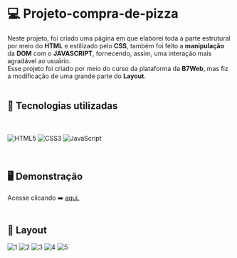 

# 💻 Projeto-compra-de-pizza
Neste projeto, foi criado uma página em que elaborei toda a parte estrutural por meio do <strong>HTML</strong> e estilizado pelo <strong>CSS</strong>, também foi feito a <strong>manipulação</strong> da <strong>DOM</strong> com o <strong>JAVASCRIPT</strong>, fornecendo, assim, uma interação mais agradável ao usuário.
<br/>
Esse projeto foi criado por meio do curso da plataforma da <strong>B7Web</strong>, mas fiz a modificação de uma grande parte do <strong>Layout</strong>.
<br/><br/>

## 🚀  Tecnologias utilizadas
<br/><br/>
![HTML5](https://img.shields.io/badge/html5-%23E34F26.svg?style=for-the-badge&logo=html5&logoColor=white) ![CSS3](https://img.shields.io/badge/css3-%231572B6.svg?style=for-the-badge&logo=css3&logoColor=white) ![JavaScript](https://img.shields.io/badge/javascript-%23323330.svg?style=for-the-badge&logo=javascript&logoColor=%23F7DF1E)<br/><br/><br/>
## 🖥️ Demonstração
Acesse clicando ➡️ [aqui.](https://ricardo-dev-1988.github.io/Projeto-compra-de-pizza/)
<br/><br/>
## :bookmark: Layout
![1](https://user-images.githubusercontent.com/93559261/146551387-dac6596b-e1c5-43b1-84b7-7863bb5b5e5b.png)
![2](https://user-images.githubusercontent.com/93559261/146551400-c597ca69-4d84-4d27-8319-9d259dc32d8b.png)
![3](https://user-images.githubusercontent.com/93559261/146551417-04414aa4-768b-4c51-8909-c12a9f5c8661.png)
![4](https://user-images.githubusercontent.com/93559261/146551430-402b12da-1490-465b-98be-0d66f8853815.png)
![5](https://user-images.githubusercontent.com/93559261/146551443-548195b5-958a-4ffc-b5a0-1ec2c42fcac2.png)
